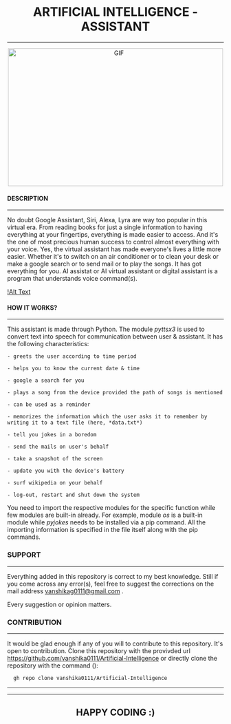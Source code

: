 # <center> **ARTIFICIAL INTELLIGENCE - ASSISTANT** </center>
---

<p align="center">
<img align="center" alt="GIF" src="https://github.com/vanshika0111/Artificial-Intelligence/blob/master/readme%20essentials/images.png" width="500" height="320" />
</p>

#### **DESCRIPTION**
---

No doubt Google Assistant, Siri, Alexa, Lyra are way too popular in this virtual era.
From reading books for just a single information to having everything at your fingertips, everything is made easier to access.
And it's the one of most precious human success to control almost everything with your voice.
Yes, the virtual assistant has made everyone's lives a little more easier.
Whether it's to switch on an air conditioner or to clean your desk or make a google search or to send mail or to play the songs.
It has got everything for you. 
AI assistat or AI virtual assistant or digital assistant is a program that understands voice command(s).

[!Alt Text](https://github.com/vanshika0111/Artificial-Intelligence/blob/master/readme%20essentials/Why-Python-For-AI-Artificial-Intelligence-With-Python-Edureka.png)

#### **HOW IT WORKS?**
---

This assistant is made through Python. The module *pyttsx3* is used to convert text into speech for communication between user & assistant.
It has the following characteristics:

    - greets the user according to time period

    - helps you to know the current date & time

    - google a search for you

    - plays a song from the device provided the path of songs is mentioned

    - can be used as a reminder

    - memorizes the information which the user asks it to remember by writing it to a text file (here, *data.txt*)

    - tell you jokes in a boredom

    - send the mails on user's behalf

    - take a snapshot of the screen

    - update you with the device's battery

    - surf wikipedia on your behalf

    - log-out, restart and shut down the system 

You need to import the respective modules for the specific function while few modules are built-in already. 
For example, module *os* is a built-in module while *pyjokes* needs to be installed via a pip command.
All the importing information is specified in the file itself along with the pip commands.

### **SUPPORT**
---

Everything added in this repository is correct to my best knowledge.
Still if you come across any error(s), feel free to suggest the corrections on the mail address vanshikag0111@gmail.com .

Every suggestion or opinion matters.

### **CONTRIBUTION**
---

It would be glad enough if any of you will to contribute to this repository.
It's open to contribution. 
Clone this repository with the provivded url https://github.com/vanshika0111/Artificial-Intelligence
or directly clone the repository with the command ():

```bash
  gh repo clone vanshika0111/Artificial-Intelligence
```
---
---
## <center> **HAPPY CODING :)** </center>
